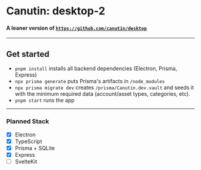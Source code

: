 # Canutin: desktop-2

#### A leaner version of [`https://github.com/canutin/desktop`](https://github.com/canutin/desktop)

---

## Get started

- `pnpm install` installs all backend dependencies (Electron, Prisma, Express)
- `npx prisma generate` puts Prisma's artifacts in `/node_modules`
- `npx prisma migrate dev` creates `/prisma/Canutin.dev.vault` and seeds it with the minimum required data (account/asset types, categories, etc).
- `pnpm start` runs the app

---

### Planned Stack

- [x] Electron
- [x] TypeScript
- [x] Prisma + SQLite
- [x] Express
- [ ] SvelteKit
